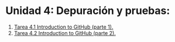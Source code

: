 # Unidad 4: Depuración y pruebas:

1. [Tarea 4.1 Introduction to GitHub (parte 1).](./introduccion-github-1.md)
1. [Tarea 4.2 Introduction to GitHub (parte 2).](./introduccion-github-2.md)

